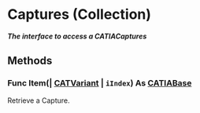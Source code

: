 # Captures (Collection)

**_The interface to access a CATIACaptures_**

## Methods

### Func **Item**(| [CATVariant](../System/typedef_CATVariant_20656.md) | `iIndex`) As [CATIABase](../System/interface_AnyObject_17321.md)

   Retrieve a Capture.